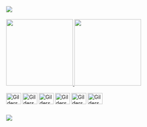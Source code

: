 # <img src="https://readme-typing-svg.herokuapp.com/?font=Montserrat&size=30&center=false&vCenter=true&width=500&height=70&duration=4000&&color=45C4B0&lines=Olá+seja+bem-vindo!!!;Eu+sou+Gilderson+Santos+👋;" />

<div>
    <a href="https://github.com/gildersonsantos">
        <img height="180em" src="https://github-readme-stats.vercel.app/api?username=gildersonsantos&show_icons=true&theme=dark">
        <img height="180em" src="https://github-readme-stats.vercel.app/api/top-langs/?username=gildersonsantos&layout=compact&langs_count=16&theme=dark">
    </a>
</div>

<div style="display: inline-block">
    </br>
    <img align="center" alt="Gilderson-HTML5" height="30" width="40" src="https://cdn.jsdelivr.net/gh/devicons/devicon@latest/icons/html5/html5-plain.svg" />
    <img align="center" alt="Gilderson-CSS3" height="30" width="40" src="https://cdn.jsdelivr.net/gh/devicons/devicon@latest/icons/css3/css3-plain.svg" />
    <img align="center" alt="Gilderson-Javascript" height="30" width="40" src="https://cdn.jsdelivr.net/gh/devicons/devicon@latest/icons/javascript/javascript-plain.svg" />
    <img align="center" alt="Gilderson-PHP" height="30" width="40" src="https://cdn.jsdelivr.net/gh/devicons/devicon@latest/icons/php/php-original.svg" />
    <img align="center" alt="Gilderson-Python" height="30" width="40" src="https://cdn.jsdelivr.net/gh/devicons/devicon@latest/icons/python/python-plain.svg" />
    <img align="center" alt="Gilderson-Java" height="30" width="40" src="https://cdn.jsdelivr.net/gh/devicons/devicon@latest/icons/java/java-original.svg" />
</div>

##

<a href="" target="_blank" style="display: inline-block"><img src="https://img.shields.io/badge/LinkedIn-0077B5?style=for-the-badge&logo=linkedin&logoColor=white"></a>
